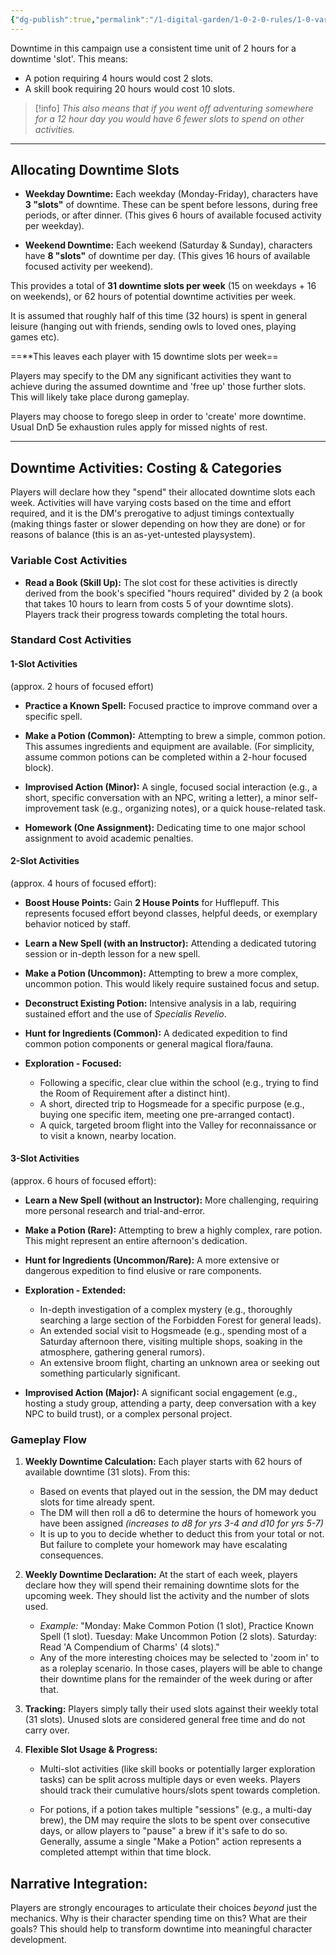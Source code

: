 ```yaml
---
{"dg-publish":true,"permalink":"/1-digital-garden/1-0-2-0-rules/1-0-variant-rules/01-13-downtime-mechanics/"}
---
```


Downtime in this campaign use a consistent time unit of 2 hours for a downtime 'slot'.  This means:

- A potion requiring 4 hours would cost 2 slots.  
- A skill book requiring 20 hours would cost 10 slots.

> [!info]
> *This also means that if you went off adventuring somewhere for a 12 hour day you would have 6 fewer slots to spend on other activities.*

---

## Allocating Downtime Slots

- **Weekday Downtime:** Each weekday (Monday-Friday), characters have **3 "slots"** of downtime. These can be spent before lessons, during free periods, or after dinner. (This gives 6 hours of available focused activity per weekday).
    
- **Weekend Downtime:** Each weekend (Saturday & Sunday), characters have **8 "slots"** of downtime per day. (This gives 16 hours of available focused activity per weekend).

This provides a total of **31 downtime slots per week** (15 on weekdays + 16 on weekends), or 62 hours of potential downtime activities per week.

It is assumed that roughly half of this time (32 hours) is spent in general leisure (hanging out with friends, sending owls to loved ones, playing games etc).

==**This leaves each player with 15 downtime slots per week==

Players may specify to the DM any significant activities they want to achieve during the assumed downtime and 'free up' those further slots. This will likely take place durong gameplay.

Players may choose to forego sleep in order to 'create' more downtime. Usual DnD 5e exhaustion rules apply for missed nights of rest.

---

## Downtime Activities: Costing & Categories

Players will declare how they "spend" their allocated downtime slots each week. Activities will have varying costs based on the time and effort required, and it is the DM's prerogative to adjust timings contextually (making things faster or slower depending on how they are done) or for reasons of balance (this is an as-yet-untested playsystem).

### Variable Cost Activities

- **Read a Book (Skill Up):** The slot cost for these activities is directly derived from the book's specified "hours required" divided by 2 (a book that takes 10 hours to learn from costs 5 of your downtime slots). Players track their progress towards completing the total hours.

### Standard Cost Activities

#### 1-Slot Activities 
(approx. 2 hours of focused effort)
   
   - **Practice a Known Spell:** Focused practice to improve command over a specific spell.

   - **Make a Potion (Common):** Attempting to brew a simple, common potion. This assumes ingredients and equipment are available. (For simplicity, assume common potions can be completed within a 2-hour focused block).
   
   - **Improvised Action (Minor):** A single, focused social interaction (e.g., a short, specific conversation with an NPC, writing a letter), a minor self-improvement task (e.g., organizing notes), or a quick house-related task.
   
   - **Homework (One Assignment):** Dedicating time to one major school assignment to avoid academic penalties.

#### 2-Slot Activities 
(approx. 4 hours of focused effort):
   
   - **Boost House Points:** Gain **2 House Points** for Hufflepuff. This represents focused effort beyond classes, helpful deeds, or exemplary behavior noticed by staff.

   - **Learn a New Spell (with an Instructor):** Attending a dedicated tutoring session or in-depth lesson for a new spell.
   
   - **Make a Potion (Uncommon):** Attempting to brew a more complex, uncommon potion. This would likely require sustained focus and setup.
   
   - **Deconstruct Existing Potion:** Intensive analysis in a lab, requiring sustained effort and the use of _Specialis Revelio_.
   
   - **Hunt for Ingredients (Common):** A dedicated expedition to find common potion components or general magical flora/fauna.
   
   - **Exploration - Focused:**
       - Following a specific, clear clue within the school (e.g., trying to find the Room of Requirement after a distinct hint).
       - A short, directed trip to Hogsmeade for a specific purpose (e.g., buying one specific item, meeting one pre-arranged contact).   
       - A quick, targeted broom flight into the Valley for reconnaissance or to visit a known, nearby location.

#### 3-Slot Activities 
(approx. 6 hours of focused effort):

   - **Learn a New Spell (without an Instructor):** More challenging, requiring more personal research and trial-and-error.

   - **Make a Potion (Rare):** Attempting to brew a highly complex, rare potion. This might represent an entire afternoon's dedication.

   - **Hunt for Ingredients (Uncommon/Rare):** A more extensive or dangerous expedition to find elusive or rare components.

   - **Exploration - Extended:**
       - In-depth investigation of a complex mystery (e.g., thoroughly searching a large section of the Forbidden Forest for general leads).
       - An extended social visit to Hogsmeade (e.g., spending most of a Saturday afternoon there, visiting multiple shops, soaking in the atmosphere, gathering general rumors).
       - An extensive broom flight, charting an unknown area or seeking out something particularly significant.

   - **Improvised Action (Major):** A significant social engagement (e.g., hosting a study group, attending a party, deep conversation with a key NPC to build trust), or a complex personal project.

### Gameplay Flow

1. **Weekly Downtime Calculation:** Each player starts with 62 hours of available downtime (31 slots). From this:
	- Based on events that played out in the session, the DM may deduct slots for time already spent.
	- The DM will then roll a d6 to determine the hours of homework you have been assigned *(increases to d8 for yrs 3-4 and d10 for yrs 5-7)*
	- It is up to you to decide whether to deduct this from your total or not. But failure to complete your homework may have escalating consequences.

2. **Weekly Downtime Declaration:** At the start of each week, players declare how they will spend their remaining downtime slots for the upcoming week. They should list the activity and the number of slots used.
    - _Example:_ "Monday: Make Common Potion (1 slot), Practice Known Spell (1 slot). Tuesday: Make Uncommon Potion (2 slots). Saturday: Read 'A Compendium of Charms' (4 slots)."
    - Any of the more interesting choices may be selected to 'zoom in' to as a roleplay scenario. In those cases, players will be able to change their downtime plans for the remainder of the week during or after that.

3. **Tracking:** Players simply tally their used slots against their weekly total (31 slots). Unused slots are considered general free time and do not carry over.
    
4. **Flexible Slot Usage & Progress:**
    - Multi-slot activities (like skill books or potentially larger exploration tasks) can be split across multiple days or even weeks. Players should track their cumulative hours/slots spent towards completion.

    - For potions, if a potion takes multiple "sessions" (e.g., a multi-day brew), the DM may require the slots to be spent over consecutive days, or allow players to "pause" a brew if it's safe to do so. Generally, assume a single "Make a Potion" action represents a completed attempt within that time block.

## Narrative Integration:
Players are strongly encourages to articulate their choices *beyond* just the mechanics. Why is their character spending time on this? What are their goals? This should help to transform downtime into meaningful character development.

